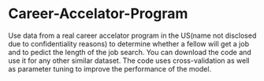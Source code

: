 # Career-Accelator-Program
Use data from a real career accelator program in the US(name not disclosed due to confidentiality reasons) to determine whether a fellow will get a job and to pedict the length of the job search.
You can download the code and use it for any other similar dataset. The code uses cross-validation as well as parameter tuning to improve the performance of the model.
